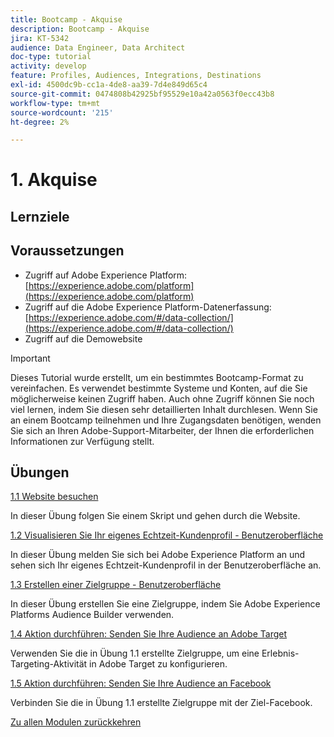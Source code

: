 ```yaml
---
title: Bootcamp - Akquise
description: Bootcamp - Akquise
jira: KT-5342
audience: Data Engineer, Data Architect
doc-type: tutorial
activity: develop
feature: Profiles, Audiences, Integrations, Destinations
exl-id: 4500dc9b-cc1a-4de8-aa39-7d4e849d65c4
source-git-commit: 0474808b42925bf95529e10a42a0563f0ecc43b8
workflow-type: tm+mt
source-wordcount: '215'
ht-degree: 2%

---
```


# 1. Akquise

## Lernziele

## Voraussetzungen

- Zugriff auf Adobe Experience Platform: [https://experience.adobe.com/platform](https://experience.adobe.com/platform)
- Zugriff auf die Adobe Experience Platform-Datenerfassung: [https://experience.adobe.com/#/data-collection/](https://experience.adobe.com/#/data-collection/)
- Zugriff auf die Demowebsite

>[!IMPORTANT]
>
>Dieses Tutorial wurde erstellt, um ein bestimmtes Bootcamp-Format zu vereinfachen. Es verwendet bestimmte Systeme und Konten, auf die Sie möglicherweise keinen Zugriff haben. Auch ohne Zugriff können Sie noch viel lernen, indem Sie diesen sehr detaillierten Inhalt durchlesen. Wenn Sie an einem Bootcamp teilnehmen und Ihre Zugangsdaten benötigen, wenden Sie sich an Ihren Adobe-Support-Mitarbeiter, der Ihnen die erforderlichen Informationen zur Verfügung stellt.

## Übungen

[1.1 Website besuchen](./ex1.md)

In dieser Übung folgen Sie einem Skript und gehen durch die Website.

[1.2 Visualisieren Sie Ihr eigenes Echtzeit-Kundenprofil - Benutzeroberfläche](./ex2.md)

In dieser Übung melden Sie sich bei Adobe Experience Platform an und sehen sich Ihr eigenes Echtzeit-Kundenprofil in der Benutzeroberfläche an.

[1.3 Erstellen einer Zielgruppe - Benutzeroberfläche](./ex3.md)

In dieser Übung erstellen Sie eine Zielgruppe, indem Sie Adobe Experience Platforms Audience Builder verwenden.

[1.4 Aktion durchführen: Senden Sie Ihre Audience an Adobe Target](./ex4.md)

Verwenden Sie die in Übung 1.1 erstellte Zielgruppe, um eine Erlebnis-Targeting-Aktivität in Adobe Target zu konfigurieren.

[1.5 Aktion durchführen: Senden Sie Ihre Audience an Facebook](./ex5.md)

Verbinden Sie die in Übung 1.1 erstellte Zielgruppe mit der Ziel-Facebook.

[Zu allen Modulen zurückkehren](../../overview.md)

